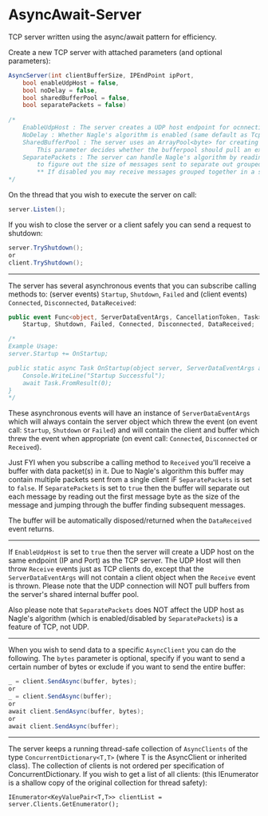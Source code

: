 # AsyncAwait-Server
TCP server written using the async/await pattern for efficiency.

Create a new TCP server with attached parameters (and optional parameters):
```C#
AsyncServer(int clientBufferSize, IPEndPoint ipPort,
    bool enableUdpHost = false,
    bool noDelay = false,
    bool sharedBufferPool = false,
    bool separatePackets = false)
    
/*
    EnableUdpHost : The server creates a UDP host endpoint for ocnnectionless networking.
    NoDelay : Whether Nagle's algorithm is enabled (same default as TcpListener.NoDelay)
    SharedBufferPool : The server uses an ArrayPool<byte> for creating buffers to avoid fragmentation.
        This parameter decides whether the bufferpool should pull an existing shared resource pool or be newly allocated.
    SeparatePackets : The server can handle Nagle's algorithm by reading the first byte of each message
        to figure out the size of messages sent to separate out grouped messages (max message size is 256 bytes when enabled).
        ** If disabled you may receive messages grouped together in a single buffer that you'll need to handle on your own.
*/
```
On the thread that you wish to execute the server on call:
```C#
server.Listen();
```
If you wish to close the server or a client safely you can send a request to shutdown:
```C#
server.TryShutdown();
or
client.TryShutdown();
```

---
The server has several asynchronous events that you can subscribe calling methods to: (server events) `Startup`, `Shutdown`, `Failed` and (client events) `Connected`, `Disconnected`, `DataReceived`:
```C#
public event Func<object, ServerDataEventArgs, CancellationToken, Task>
    Startup, Shutdown, Failed, Connected, Disconnected, DataReceived;

/*
Example Usage:
server.Startup += OnStartup;

public static async Task OnStartup(object server, ServerDataEventArgs args, CancellationToken tkn) {
    Console.WriteLine("Startup Successful");
    await Task.FromResult(0);
}
*/
```
These asynchronous events will have an instance of `ServerDataEventArgs` which will always contain the server object which threw the event (on event call: `Startup`, `Shutdown` or `Failed`) and will contain the client and buffer which threw the event when appropriate (on event call: `Connected`, `Disconnected` or `Received`).

Just FYI when you subscribe a calling method to `Received` you'll receive a buffer with data packet(s) in it. Due to Nagle's algorithm this buffer may contain multiple packets sent from a single client iF `SeparatePackets` is set to `false`. If `SeparatePackets` is set to `true` then the buffer will separate out each message by reading out the first message byte as the size of the message and jumping through the buffer finding subsequent messages.

The buffer will be automatically disposed/returned when the `DataReceived` event returns.

---
If `EnableUdpHost` is set to `true` then the server will create a UDP host on the same endpoint (IP and Port) as the TCP server. The UDP Host will then throw `Receive` events just as TCP clients do, except that the `ServerDataEventArgs` will not contain a client object when the `Receive` event is thrown. Please note that the UDP connection will NOT pull buffers from the server's shared internal buffer pool.

Also please note that `SeparatePackets` does NOT affect the UDP host as Nagle's algorithm (which is enabled/disabled by `SeparatePackets`) is a feature of TCP, not UDP.

---
When you wish to send data to a specific `AsyncClient` you can do the following. The `bytes` parameter is optional, specify if you want to send a certain number of bytes or exclude if you want to send the entire buffer:
```C#
_ = client.SendAsync(buffer, bytes);
or
_ = client.SendAsync(buffer);
or
await client.SendAsync(buffer, bytes);
or
await client.SendAsync(buffer);
```

---
The server keeps a running thread-safe collection of `AsyncClients` of the type `ConcurrentDictionary<T,T>` (where T is the AsyncClient or inherited class). The collection of clients is not ordered per specification of ConcurrentDictionary. If you wish to get a list of all clients: (this IEnumerator is a shallow copy of the original collection for thread safety):
```
IEnumerator<KeyValuePair<T,T>> clientList = server.Clients.GetEnumerator();
```

